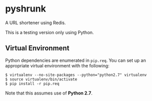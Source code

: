 pyshrunk
========
A URL shortener using Redis.

This is a testing version only using Python.

Virtual Environment
-------------------
Python dependencies are enumerated in `pip.req`. You can set up an appropriate
virtual environment with the following:

    $ virtualenv --no-site-packages --python="python2.7" virtualenv
    $ source virtualenv/bin/activate
    $ pip install -r pip.req

Note that this assumes use of __Python 2.7__.
